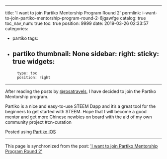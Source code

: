 
---
title: 'I want to join Partiko Mentorship Program Round 2'
permlink: i-want-to-join-partiko-mentorship-program-round-2-6jgawfge
catalog: true
toc_nav_num: true
toc: true
position: 9999
date: 2019-03-26 02:33:57
categories:
- partiko
tags:
- partiko
thumbnail: None
sidebar:
    right:
        sticky: true
widgets:
    -
        type: toc
        position: right
---


After reading the posts by [@rosatravels](https://steemit.com/@rosatravels), I have decided to join the Partiko Mentorship program. 


Partiko is a nice and easy-to-use STEEM Dapp and it’s a great tool for the beginners to get started with STEEM. Hope that I will become a good mentor and get more Chinese newbies on board with the aid of my own community project #cn-curation

Posted using [Partiko iOS](https://partiko.app/referral/htliao)

- - -

This page is synchronized from the post: ['I want to join Partiko Mentorship Program Round 2'](https://steemit.com/@htliao/i-want-to-join-partiko-mentorship-program-round-2-6jgawfge)
